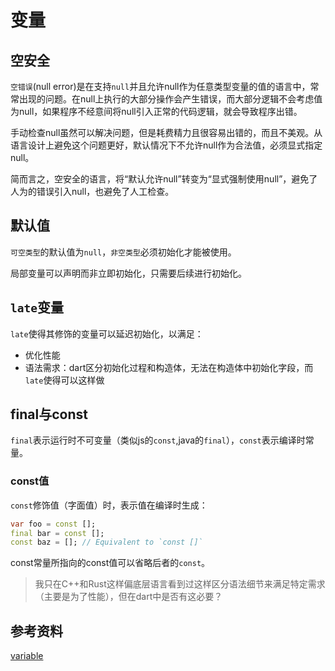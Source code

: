 # 变量

## 空安全

`空错误`(null error)是在支持`null`并且允许null作为任意类型变量的值的语言中，常常出现的问题。在null上执行的大部分操作会产生错误，而大部分逻辑不会考虑值为null，如果程序不经意间将null引入正常的代码逻辑，就会导致程序出错。

手动检查null虽然可以解决问题，但是耗费精力且很容易出错的，而且不美观。从语言设计上避免这个问题更好，默认情况下不允许null作为合法值，必须显式指定null。

简而言之，空安全的语言，将“默认允许null”转变为“显式强制使用null”，避免了人为的错误引入null，也避免了人工检查。
## 默认值

`可空类型`的默认值为`null`，`非空类型`必须初始化才能被使用。

局部变量可以声明而非立即初始化，只需要后续进行初始化。

## `late`变量

`late`使得其修饰的变量可以延迟初始化，以满足：

- 优化性能
- 语法需求：dart区分初始化过程和构造体，无法在构造体中初始化字段，而`late`使得可以这样做

## final与const

`final`表示运行时不可变量（类似js的`const`,java的`final`），`const`表示编译时常量。

### const值

`const`修饰值（字面值）时，表示值在编译时生成：

```dart
var foo = const [];
final bar = const [];
const baz = []; // Equivalent to `const []`
```

const常量所指向的const值可以省略后者的`const`。

>我只在C++和Rust这样偏底层语言看到过这样区分语法细节来满足特定需求（主要是为了性能），但在dart中是否有这必要？

## 参考资料

[variable](https://dart.dev/language/variables)